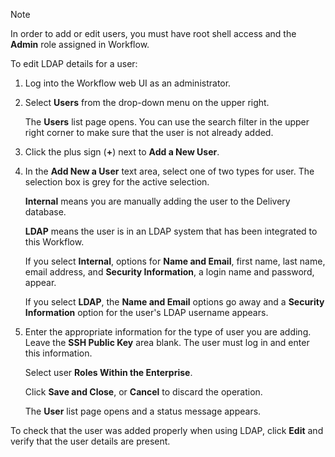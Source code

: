 <div class="admonition-note"><p class="admonition-note-title">Note</p><div class="admonition-note-text">

In order to add or edit users, you must have root shell access and the
**Admin** role assigned in Workflow.

</div></div>

To edit LDAP details for a user:

1.  Log into the Workflow web UI as an administrator.

2.  Select **Users** from the drop-down menu on the upper right.

    The **Users** list page opens. You can use the search filter in the
    upper right corner to make sure that the user is not already added.

3.  Click the plus sign (**+**) next to **Add a New User**.

4.  In the **Add New a User** text area, select one of two types for
    user. The selection box is grey for the active selection.

    **Internal** means you are manually adding the user to the Delivery
    database.

    **LDAP** means the user is in an LDAP system that has been
    integrated to this Workflow.

    If you select **Internal**, options for **Name and Email**, first
    name, last name, email address, and **Security Information**, a
    login name and password, appear.

    If you select **LDAP**, the **Name and Email** options go away and a
    **Security Information** option for the user's LDAP username
    appears.

5.  Enter the appropriate information for the type of user you are
    adding. Leave the **SSH Public Key** area blank. The user must log
    in and enter this information.

    Select user **Roles Within the Enterprise**.

    Click **Save and Close**, or **Cancel** to discard the operation.

    The **User** list page opens and a status message appears.

To check that the user was added properly when using LDAP, click
**Edit** and verify that the user details are present.
